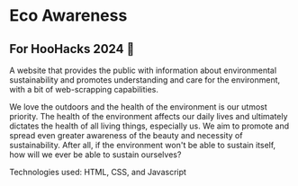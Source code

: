 # Eco Awareness

## For HooHacks 2024 🍃

A website that provides the public with information about environmental sustainability and promotes understanding and care for the environment, with a bit of web-scrapping capabilities.

We love the outdoors and the health of the environment is our utmost priority.  The health of the environment affects our daily lives and ultimately dictates the health of all living things, especially us.  We aim to promote and spread even greater awareness of the beauty and necessity of sustainability.  After all, if the environment won't be able to sustain itself, how will we ever be able to sustain ourselves?  


Technologies used:  HTML, CSS, and Javascript
